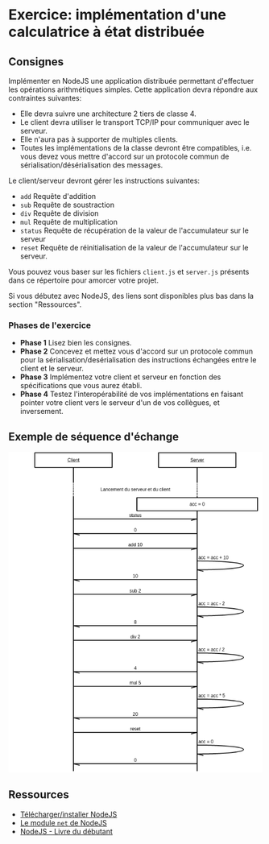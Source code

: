 # Exercice: implémentation d'une calculatrice à état distribuée

## Consignes

Implémenter en NodeJS une application distribuée permettant d'effectuer les opérations arithmétiques simples. Cette application devra répondre aux contraintes suivantes:

- Elle devra suivre une architecture 2 tiers de classe 4.
- Le client devra utiliser le transport TCP/IP pour communiquer avec le serveur.
- Elle n'aura pas à supporter de multiples clients.
- Toutes les implémentations de la classe devront être compatibles, i.e. vous devez vous mettre d'accord sur un protocole commun de sérialisation/désérialisation des messages.

Le client/serveur devront gérer les instructions suivantes:

- `add` Requête d'addition
- `sub` Requête de soustraction
- `div` Requête de division
- `mul` Requête de multiplication
- `status` Requête de récupération de la valeur de l'accumulateur sur le serveur
- `reset` Requête de réinitialisation de la valeur de l'accumulateur sur le serveur.

Vous pouvez vous baser sur les fichiers `client.js` et `server.js` présents dans ce répertoire pour amorcer votre projet.

Si vous débutez avec NodeJS, des liens sont disponibles plus bas dans la section "Ressources".

### Phases de l'exercice

- **Phase 1** Lisez bien les consignes.
- **Phase 2** Concevez et mettez vous d'accord sur un protocole commun pour la sérialisation/desérialisation des instructions échangées entre le client et le serveur.
- **Phase 3** Implémentez votre client et serveur en fonction des spécifications que vous aurez établi.
- **Phase 4** Testez l'interopérabilité de vos implémentations en faisant pointer votre client vers le serveur d'un de vos collègues, et inversement.

## Exemple de séquence d'échange

![center](./seq.png)

## Ressources

- [Télécharger/installer NodeJS](https://nodejs.org/en/download/)
- [Le module `net` de NodeJS](https://nodejs.org/api/net.html)
- [NodeJS - Livre du débutant](https://nodejs.developpez.com/tutoriels/javascript/node-js-livre-debutant/)
